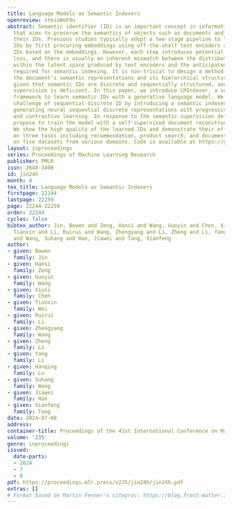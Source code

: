 ```yaml
---
title: Language Models as Semantic Indexers
openreview: sYeioWoF9u
abstract: Semantic identifier (ID) is an important concept in information retrieval
  that aims to preserve the semantics of objects such as documents and items inside
  their IDs. Previous studies typically adopt a two-stage pipeline to learn semantic
  IDs by first procuring embeddings using off-the-shelf text encoders and then deriving
  IDs based on the embeddings. However, each step introduces potential information
  loss, and there is usually an inherent mismatch between the distribution of embeddings
  within the latent space produced by text encoders and the anticipated distribution
  required for semantic indexing. It is non-trivial to design a method that can learn
  the document’s semantic representations and its hierarchical structure simultaneously,
  given that semantic IDs are discrete and sequentially structured, and the semantic
  supervision is deficient. In this paper, we introduce LMIndexer, a self-supervised
  framework to learn semantic IDs with a generative language model. We tackle the
  challenge of sequential discrete ID by introducing a semantic indexer capable of
  generating neural sequential discrete representations with progressive training
  and contrastive learning. In response to the semantic supervision deficiency, we
  propose to train the model with a self-supervised document reconstruction objective.
  We show the high quality of the learned IDs and demonstrate their effectiveness
  on three tasks including recommendation, product search, and document retrieval
  on five datasets from various domains. Code is available at https://github.com/PeterGriffinJin/LMIndexer.
layout: inproceedings
series: Proceedings of Machine Learning Research
publisher: PMLR
issn: 2640-3498
id: jin24h
month: 0
tex_title: Language Models as Semantic Indexers
firstpage: 22244
lastpage: 22259
page: 22244-22259
order: 22244
cycles: false
bibtex_author: Jin, Bowen and Zeng, Hansi and Wang, Guoyin and Chen, Xiusi and Wei,
  Tianxin and Li, Ruirui and Wang, Zhengyang and Li, Zheng and Li, Yang and Lu, Hanqing
  and Wang, Suhang and Han, Jiawei and Tang, Xianfeng
author:
- given: Bowen
  family: Jin
- given: Hansi
  family: Zeng
- given: Guoyin
  family: Wang
- given: Xiusi
  family: Chen
- given: Tianxin
  family: Wei
- given: Ruirui
  family: Li
- given: Zhengyang
  family: Wang
- given: Zheng
  family: Li
- given: Yang
  family: Li
- given: Hanqing
  family: Lu
- given: Suhang
  family: Wang
- given: Jiawei
  family: Han
- given: Xianfeng
  family: Tang
date: 2024-07-08
address:
container-title: Proceedings of the 41st International Conference on Machine Learning
volume: '235'
genre: inproceedings
issued:
  date-parts:
  - 2024
  - 7
  - 8
pdf: https://proceedings.mlr.press/v235/jin24h/jin24h.pdf
extras: []
# Format based on Martin Fenner's citeproc: https://blog.front-matter.io/posts/citeproc-yaml-for-bibliographies/
---
```

